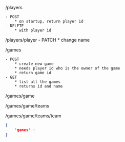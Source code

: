 


/players 
	
	- POST
		* on startup, return player id 
	- DELETE
		* with player id 


/players/player<playerid>
	- PATCH 
		* change name

/games

	- POST
		* create new game
		* needs player id who is the owner of the game
		* return game id	
	- GET
		* list all the games
		* returns id and name


/games/game<gameid>
	

/games/game<gameid>/teams


/games/game<gameid>/teams/team<teamid>



```json
{
	'games' : 
}

```